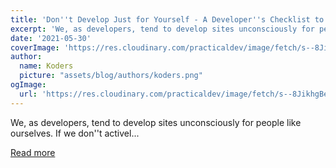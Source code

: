 ```yaml
---
title: 'Don''t Develop Just for Yourself - A Developer''s Checklist to Accessibility'
excerpt: 'We, as developers, tend to develop sites unconsciously for people like ourselves. If we don''t activel...'
date: '2021-05-30'
coverImage: 'https://res.cloudinary.com/practicaldev/image/fetch/s--8JikhgBe--/c_imagga_scale,f_auto,fl_progressive,h_420,q_auto,w_1000/https://dev-to-uploads.s3.amazonaws.com/uploads/articles/gwargzytx2in8b3igykk.jpg'
author:
  name: Koders
  picture: "assets/blog/authors/koders.png"
ogImage:
  url: 'https://res.cloudinary.com/practicaldev/image/fetch/s--8JikhgBe--/c_imagga_scale,f_auto,fl_progressive,h_420,q_auto,w_1000/https://dev-to-uploads.s3.amazonaws.com/uploads/articles/gwargzytx2in8b3igykk.jpg'
---
```


We, as developers, tend to develop sites unconsciously for people like ourselves. If we don''t activel...

[Read more](https://dev.to/eevajonnapanula/don-t-develop-just-for-yourself-a-developer-s-checklist-to-accessibility-545k)
